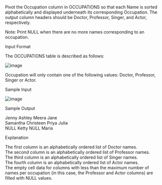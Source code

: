 Pivot the Occupation column in OCCUPATIONS so that each Name is sorted alphabetically and displayed underneath its corresponding Occupation. The output column headers should be Doctor, Professor, Singer, and Actor, respectively.

Note: Print NULL when there are no more names corresponding to an occupation.

Input Format

The OCCUPATIONS table is described as follows:

![image](https://user-images.githubusercontent.com/38153316/158780680-c5aa696b-9cae-45d1-b172-1c5d3c0a99ca.png)

Occupation will only contain one of the following values: Doctor, Professor, Singer or Actor.

Sample Input

![image](https://user-images.githubusercontent.com/38153316/158780700-b41d4b19-64ec-4016-89a5-e7c00e8c884f.png)

Sample Output

Jenny    Ashley     Meera  Jane  
Samantha Christeen  Priya  Julia  
NULL     Ketty      NULL   Maria  

Explanation

The first column is an alphabetically ordered list of Doctor names.  
The second column is an alphabetically ordered list of Professor names.  
The third column is an alphabetically ordered list of Singer names.  
The fourth column is an alphabetically ordered list of Actor names.  
The empty cell data for columns with less than the maximum number of names per occupation (in this case, the Professor and Actor columns) are filled with NULL values.  
